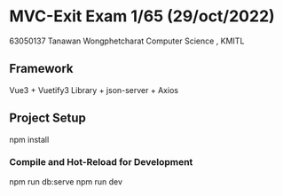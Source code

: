 # MVC-Exit Exam 1/65 (29/oct/2022)

63050137 Tanawan Wongphetcharat
Computer Science , KMITL

## Framework

Vue3 + Vuetify3 Library + json-server + Axios

## Project Setup

npm install

### Compile and Hot-Reload for Development

npm run db:serve
npm run dev
